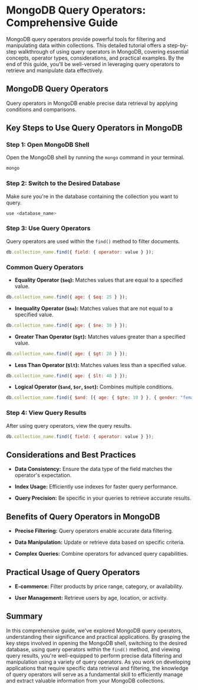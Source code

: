 # MongoDB Query Operators: Comprehensive Guide

MongoDB query operators provide powerful tools for filtering and manipulating data within collections. This detailed tutorial offers a step-by-step walkthrough of using query operators in MongoDB, covering essential concepts, operator types, considerations, and practical examples. By the end of this guide, you'll be well-versed in leveraging query operators to retrieve and manipulate data effectively.

## MongoDB Query Operators

Query operators in MongoDB enable precise data retrieval by applying conditions and comparisons.

## Key Steps to Use Query Operators in MongoDB

### Step 1: Open MongoDB Shell

Open the MongoDB shell by running the `mongo` command in your terminal.

```bash
mongo
```

### Step 2: Switch to the Desired Database

Make sure you're in the database containing the collection you want to query.

```javascript
use <database_name>
```

### Step 3: Use Query Operators

Query operators are used within the `find()` method to filter documents.

```javascript
db.collection_name.find({ field: { operator: value } });
```

### Common Query Operators

- **Equality Operator (`$eq`):** Matches values that are equal to a specified value.

```javascript
db.collection_name.find({ age: { $eq: 25 } });
```

- **Inequality Operator (`$ne`):** Matches values that are not equal to a specified value.

```javascript
db.collection_name.find({ age: { $ne: 30 } });
```

- **Greater Than Operator (`$gt`):** Matches values greater than a specified value.

```javascript
db.collection_name.find({ age: { $gt: 20 } });
```

- **Less Than Operator (`$lt`):** Matches values less than a specified value.

```javascript
db.collection_name.find({ age: { $lt: 40 } });
```

- **Logical Operator (`$and`, `$or`, `$not`):** Combines multiple conditions.

```javascript
db.collection_name.find({ $and: [{ age: { $gte: 18 } }, { gender: "female" }] });
```

### Step 4: View Query Results

After using query operators, view the query results.

```javascript
db.collection_name.find({ field: { operator: value } });
```

## Considerations and Best Practices

- **Data Consistency:** Ensure the data type of the field matches the operator's expectation.

- **Index Usage:** Efficiently use indexes for faster query performance.

- **Query Precision:** Be specific in your queries to retrieve accurate results.

## Benefits of Query Operators in MongoDB

- **Precise Filtering:** Query operators enable accurate data filtering.

- **Data Manipulation:** Update or retrieve data based on specific criteria.

- **Complex Queries:** Combine operators for advanced query capabilities.

## Practical Usage of Query Operators

- **E-commerce:** Filter products by price range, category, or availability.

- **User Management:** Retrieve users by age, location, or activity.

## Summary

In this comprehensive guide, we've explored MongoDB query operators, understanding their significance and practical applications. By grasping the key steps involved in opening the MongoDB shell, switching to the desired database, using query operators within the `find()` method, and viewing query results, you're well-equipped to perform precise data filtering and manipulation using a variety of query operators. As you work on developing applications that require specific data retrieval and filtering, the knowledge of query operators will serve as a fundamental skill to efficiently manage and extract valuable information from your MongoDB collections.